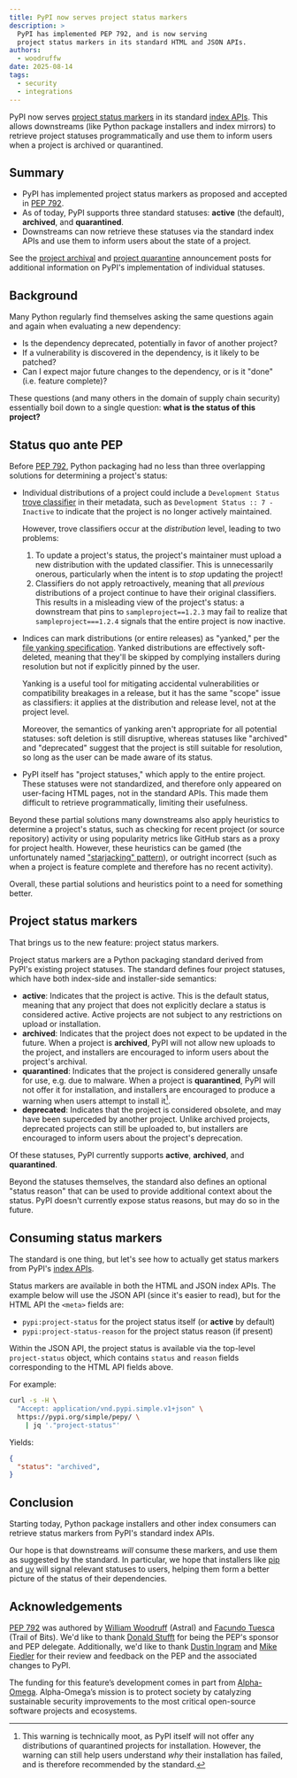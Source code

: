 ```yaml
---
title: PyPI now serves project status markers
description: >
  PyPI has implemented PEP 792, and is now serving
  project status markers in its standard HTML and JSON APIs.
authors:
  - woodruffw
date: 2025-08-14
tags:
  - security
  - integrations
---
```


PyPI now serves [project status markers] in its standard
[index APIs]. This allows downstreams (like Python package installers and
index mirrors) to retrieve project statuses programmatically and use them to
inform users when a project is archived or quarantined.

## Summary

* PyPI has implemented project status markers as proposed and accepted in
  [PEP 792].
* As of today, PyPI supports three standard statuses: **active** (the default),
  **archived**, and **quarantined**.
* Downstreams can now retrieve these statuses via the standard index APIs
  and use them to inform users about the state of a project.

See the [project archival] and [project quarantine] announcement posts
for additional information on PyPI's implementation of individual statuses.

<!-- more -->

## Background

Many Python regularly find themselves asking the same
questions again and again when evaluating a new dependency:

* Is the dependency deprecated, potentially in favor of another project?
* If a vulnerability is discovered in the dependency, is it likely to be
  patched?
* Can I expect major future changes to the dependency, or is it
  "done" (i.e. feature complete)?

These questions (and many others in the domain of supply chain security)
essentially boil down to a single question:
**what is the status of this project?**

## Status quo ante PEP

Before [PEP 792], Python packaging had no less than three overlapping
solutions for determining a project's status:

* Individual distributions of a project could include a `Development Status`
  [trove classifier] in their metadata, such as
  `Development Status :: 7 - Inactive` to indicate that the project is no
  longer actively maintained.

    However, trove classifiers occur at the _distribution_ level, leading
    to two problems:

    1. To update a project's status, the project's maintainer must upload
       a new distribution with the updated classifier. This is unnecessarily
       onerous, particularly when the intent is to _stop_ updating the
       project!
    2. Classifiers do not apply retroactively, meaning that all _previous_
       distributions of a project continue to have their original
       classifiers. This results in a misleading view of the project's status:
       a downstream that pins to `sampleproject==1.2.3` may fail to realize
       that `sampleproject===1.2.4` signals that the entire project is now
       inactive.

* Indices can mark distributions (or entire releases) as "yanked," per the
  [file yanking specification]. Yanked distributions are effectively
  soft-deleted, meaning that they'll be skipped by complying installers
  during resolution but not if explicitly pinned by the user.

    Yanking is a useful tool for mitigating accidental vulnerabilities
    or compatibility breakages in a release, but it has the same "scope"
    issue as classifiers: it applies at the distribution and release level,
    not at the project level.

    Moreover, the semantics of yanking aren't appropriate for all potential
    statuses: soft deletion is still disruptive, whereas statuses like
    "archived" and "deprecated" suggest that the project is still
    suitable for resolution, so long as the user can be made aware of
    its status.

* PyPI itself has "project statuses," which apply to the entire project.
  These statuses were not standardized, and therefore only appeared
  on user-facing HTML pages, not in the standard APIs. This made
  them difficult to retrieve programmatically, limiting their usefulness.

Beyond these partial solutions many downstreams also apply heuristics
to determine a project's status, such as checking for recent project
(or source repository) activity or using popularity metrics like
GitHub stars as a proxy for project health. However, these heuristics
can be gamed (the unfortunately named ["starjacking" pattern]), or
outright incorrect (such as when a project is feature complete and
therefore has no recent activity).

Overall, these partial solutions and heuristics point to a need for
something better.

## Project status markers

That brings us to the new feature: project status markers.

Project status markers are a Python packaging standard derived from PyPI's
existing project statuses. The standard defines four project statuses,
which have both index-side and installer-side semantics:

* **active**: Indicates that the project is active. This is the default
  status, meaning that any project that does not explicitly
  declare a status is considered active. Active projects are
  not subject to any restrictions on upload or installation.
* **archived**: Indicates that the project does not expect to be updated
  in the future. When a project is **archived**, PyPI will not allow
  new uploads to the project, and installers are encouraged to
  inform users about the project's archival.
* **quarantined**: Indicates that the project is considered generally
  unsafe for use, e.g. due to malware. When a project is **quarantined**, PyPI
  will not offer it for installation, and installers are encouraged to
  produce a warning when users attempt to install it[^warning].
* **deprecated**: Indicates that the project is considered obsolete,
  and may have been superceded by another project. Unlike archived projects,
  deprecated projects can still be uploaded to, but installers are encouraged
  to inform users about the project's deprecation.

Of these statuses, PyPI currently supports **active**, **archived**, and
**quarantined**.

Beyond the statuses themselves, the standard also defines an optional
"status reason" that can be used to provide additional context about the status.
PyPI doesn't currently expose status reasons, but may do so in the future.

## Consuming status markers

The standard is one thing, but let's see how to actually get status
markers from PyPI's [index APIs].

Status markers are available in both the HTML and JSON index APIs.
The example below will use the JSON API (since it's easier to read),
but for the HTML API the `<meta>` fields are:

* `pypi:project-status` for the project status itself (or **active** by default)
* `pypi:project-status-reason` for the project status reason (if present)

Within the JSON API, the project status is available via the
top-level `project-status` object, which contains `status` and `reason`
fields corresponding to the HTML API fields above.

For example:

```sh
curl -s -H \
  "Accept: application/vnd.pypi.simple.v1+json" \
  https://pypi.org/simple/pepy/ \
    | jq '."project-status"'
```

Yields:

```json
{
  "status": "archived",
}
```

## Conclusion

Starting today, Python package installers and other index consumers can
retrieve status markers from PyPI's standard index APIs.

Our hope is that downstreams *will* consume these markers, and use them
as suggested by the standard. In particular, we hope that installers like
[pip] and [uv] will signal relevant statuses to users, helping them
form a better picture of the status of their dependencies.

## Acknowledgements

[PEP 792] was authored by [William Woodruff] (Astral) and
[Facundo Tuesca] (Trail of Bits). We'd like to thank [Donald Stufft] for being
the PEP's sponsor and PEP delegate. Additionally, we'd like to thank
[Dustin Ingram] and [Mike Fiedler] for their review and feedback on the PEP
and the associated changes to PyPI.

The funding for this feature’s development comes in part from
[Alpha-Omega]. Alpha-Omega’s mission is to protect society by catalyzing
sustainable security improvements to the most critical open-source software
projects and ecosystems.

[project status markers]: https://packaging.python.org/en/latest/specifications/project-status-markers/
[index APIs]: https://docs.pypi.org/api/index-api/
[PEP 792]: https://peps.python.org/pep-0792/
[project archival]: 2025-01-30-archival.md
[project quarantine]: 2024-12-30-quarantine.md
[trove classifier]: https://pypi.org/classifiers
[file yanking specification]: https://packaging.python.org/en/latest/specifications/file-yanking/
["starjacking" pattern]: https://capec.mitre.org/data/definitions/693.html
[Alpha-Omega]: https://alpha-omega.dev/
[Facundo Tuesca]: https://github.com/facutuesca
[William Woodruff]: https://github.com/woodruffw
[Donald Stufft]: https://github.com/dstufft
[Dustin Ingram]: https://github.com/di
[Mike Fiedler]: https://github.com/miketheman
[pip]: https://pip.pypa.io/
[uv]: https://docs.astral.sh/uv/

[^warning]: This warning is technically moot, as PyPI itself will not offer
            any distributions of quarantined projects for installation.
            However, the warning can still help users understand _why_
            their installation has failed, and is therefore recommended
            by the standard.
